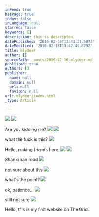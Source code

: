 ```yaml
---
inFeed: true
hasPage: true
inNav: false
inLanguage: null
starred: false
keywords: []
description: this is descripton.
datePublished: '2016-02-16T13:43:21.587Z'
dateModified: '2016-02-16T13:42:49.829Z'
title: mlydeer
author: []
sourcePath: _posts/2016-02-16-mlydeer.md
published: true
authors: []
publisher:
  name: null
  domain: null
  url: null
  favicon: null
url: mlydeer/index.html
_type: Article

---
```

![](https://the-grid-user-content.s3-us-west-2.amazonaws.com/a8063ab0-99fe-4a8d-a1f1-bc5b6384e948.jpg)
![](https://the-grid-user-content.s3-us-west-2.amazonaws.com/33184feb-f939-4e69-9d69-f345b204582d.jpg)

Are you kidding me?
![](https://the-grid-user-content.s3-us-west-2.amazonaws.com/e32a44b1-c1ee-4665-8b96-4c4db966bbd2.jpg)
![](https://the-grid-user-content.s3-us-west-2.amazonaws.com/0ecab74c-860d-43b2-bd63-0a536fc82e02.jpg)

what the fuck is this?
![](https://the-grid-user-content.s3-us-west-2.amazonaws.com/d55c3d5c-9f3c-4fcd-b9b8-98739c5212b0.jpg)

Hello, making friends here.
![](https://the-grid-user-content.s3-us-west-2.amazonaws.com/f77c02d2-a046-4ac0-900e-47f8faa21428.jpg)
![](https://the-grid-user-content.s3-us-west-2.amazonaws.com/21a8c170-1251-4373-9cbd-f26244f7f190.jpg)

Shanxi nan road
![](https://the-grid-user-content.s3-us-west-2.amazonaws.com/d7f291a4-b66a-4545-a8a8-ca26b49e1017.jpg)

not sure about this
![](https://the-grid-user-content.s3-us-west-2.amazonaws.com/dbb2fe4e-590e-4494-8101-428d8566356a.jpg)

what's the point?
![](https://the-grid-user-content.s3-us-west-2.amazonaws.com/7f841a13-c3ee-4c38-b7ea-598bb6b4ec03.jpg)

ok, patience...
![](https://the-grid-user-content.s3-us-west-2.amazonaws.com/7c93aff1-d39c-4233-82b8-957da72d6ed6.jpg)

still not sure
![](https://the-grid-user-content.s3-us-west-2.amazonaws.com/b0654e7c-94a2-4631-a72d-82ae878fb5fb.jpg)

Hello, this is my first website on The Grid.